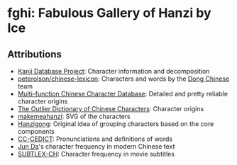 # fghi: Fabulous Gallery of Hanzi by Ice

## Attributions

- [Kanji Database Project](http://kanji-database.sourceforge.net/): Character information and decomposition
- [peterolson/chinese-lexicon](https://github.com/peterolson/chinese-lexicon/): Characters and words by the [Dong Chinese](https://www.dong-chinese.com) team
- [Multi-function Chinese Character Database](http://humanum.arts.cuhk.edu.hk/Lexis/lexi-mf/): Detailed and pretty reliable character origins
- [The Outlier Dictionary of Chinese Characters](https://www.outlier-linguistics.com/collections/chinese/products/outlier-dictionary-of-chinese-characters): Character origins
- [makemeahanzi](https://github.com/skishore/makemeahanzi): SVG of the characters
- [Hanzigong](http://baike.baidu.com/view/1419729.htm): Original idea of grouping characters based on the core components
- [CC-CEDICT](https://www.mdbg.net/chinese/dictionary?page=cc-cedict): Pronunciations and definitions of words
- [Jun Da](https://lingua.mtsu.edu/chinese-computing/statistics/)'s character frequency in modern Chinese text
- [SUBTLEX-CH](http://crr.ugent.be/programs-data/subtitle-frequencies/subtlex-ch): Character frequency in movie subtitles
